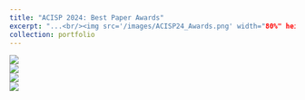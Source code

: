 ```yaml
---
title: "ACISP 2024: Best Paper Awards"
excerpt: "...<br/><img src='/images/ACISP24_Awards.png' width="80%" height="80%">"
collection: portfolio
---
```


<img src='/images/ACISP24_Awards.png'> <br>
<img src='/images/ACISP24/ACISP24_1.jpg'> <br>
<img src='/images/ACISP24/ACISP24_2.jpg'> <br>
<img src='/images/ACISP24/ACISP24_3.jpg'> <br>